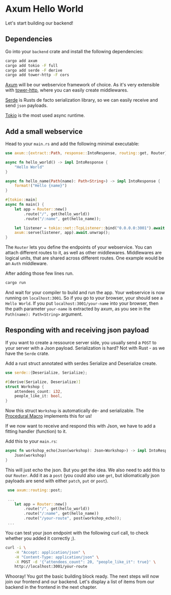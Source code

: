 # Axum Hello World

Let's start building our backend!

## Dependencies

Go into your `backend` crate and install the following dependencies:

```sh
cargo add axum
cargo add tokio -F full
cargo add serde -F derive
cargo add tower-http -F cors
```

[Axum](https://github.com/tokio-rs/axum) will be our webservice framework of choice. As it's very extensible with [tower-http](https://github.com/tower-rs/tower-http), where you can easily create middlewares.

[Serde](https://serde.rs/) is Rusts de facto serialization library, so we can easily receive and send `json` payloads.

[Tokio](https://tokio.rs/) is the most used async runtime.

## Add a small webservice

Head to your `main.rs` and add the following minimal executable:

```rust
use axum::{extract::Path, response::IntoResponse, routing::get, Router};

async fn hello_world() -> impl IntoResponse {
    "Hello World"
}

async fn hello_name(Path(name): Path<String>) -> impl IntoResponse {
    format!("Hello {name}")
}

#[tokio::main]
async fn main() {
    let app = Router::new()
        .route("/", get(hello_world))
        .route("/:name", get(hello_name));

    let listener = tokio::net::TcpListener::bind("0.0.0.0:3001").await.unwrap();
    axum::serve(listener, app).await.unwrap();
}
```

The `Router` lets you define the endpoints of your webservice. You can attach different routes to it, as well as other middlewares.
Middlewares are logical units, that are shared across different routes. One example would be an `Auth` middleware.

After adding those few lines run.

```rust
cargo run
```

And wait for your compiler to build and run the app. Your webservice is now running on `localhost:3001`. So if you go to your browser, your should see a `Hello World`.
If you put `localhost:3001/your-name` into your browser, then the path parameter `your-name` is extracted by axum, as you see in the `Path(name): Path<String>` argument.

## Responding with and receiving json payload

If you want to create a ressource server side, you usually send a `POST` to your server with a Json payload.
Serialization is hard? Not with Rust - as we have the `Serde` crate.

Add a rust struct annotated with serdes Serialize and Deserialize create.

```rust
use serde::{Deserialize, Serialize};

#[derive(Serialize, Deserialize)]
struct Workshop {
    attendees_count: i32,
    people_like_it: bool,
}
```

Now this struct `Workshop` is automatically de- and serializable. The [Procedural Macro](https://doc.rust-lang.org/reference/procedural-macros.html) implements this for us!


If we now want to receive and respond this with Json, we have to add a fitting handler (function) to it.

Add this to your `main.rs`:

```rust
async fn workshop_echo(Json(workshop): Json<Workshop>) -> impl IntoResponse {
    Json(workshop)
}
```

This will just echo the json. But you get the idea. We also need to add this to our `Router`.
Add it as a `post` (you could also use `get`, but idiomatically json payloads are send with either `patch`, `put` or `post`).

```rust
 use axum::routing::post;
```

```rust
 ...
    let app = Router::new()
        .route("/", get(hello_world))
        .route("/:name", get(hello_name))
        .route("/your-route", post(workshop_echo));
 ...
```

You can test your json endpoint with the following curl call, to check whether you added it correctly ;).

```sh
curl -i \
    -H "Accept: application/json" \
    -H "Content-Type: application/json" \
    -X POST -d '{"attendees_count": 20, "people_like_it": true}' \
    http://localhost:3001/your-route
```

Whooray! You got the basic building block ready. The next steps will now join our frontend and our backend. Let's 
display a list of items from our backend in the frontend in the next chapter.
